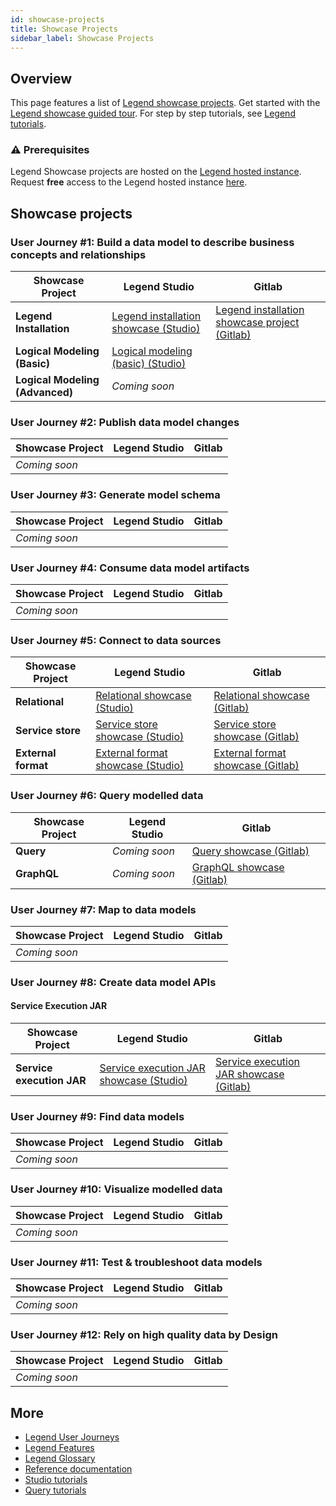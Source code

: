 ```yaml
---
id: showcase-projects
title: Showcase Projects
sidebar_label: Showcase Projects
---
```


## Overview

This page features a list of [Legend showcase projects](https://gitlab.com/finosfoundation/legend/showcase). Get started with the [Legend showcase guided tour](https://gitlab.com/finosfoundation/legend/showcase/legend-showcase-project-guided-tour). For step by step tutorials, see [Legend tutorials](../tutorials/studio-workspace.md).

### :warning: Prerequisites 

Legend Showcase projects are hosted on the [Legend hosted instance](https://finos.org/legend). Request **free** access to the Legend hosted instance [here](https://finos.org/legend).

## Showcase projects

### User Journey #1: Build a data model to describe business concepts and relationships

| Showcase Project | Legend Studio | Gitlab |
| - | - | - | 
| **Legend Installation** | [Legend installation showcase (Studio)](https://legend.finos.org/studio/view/UAT-40061958)| [Legend installation showcase project (Gitlab)](https://gitlab.com/finosfoundation/legend/showcase/InstallerDemo) |
| **Logical Modeling (Basic)** | [Logical modeling (basic) (Studio)](https://legend-acct.finos.org/studio/view/UAT-40953672)|
| **Logical Modeling (Advanced)** | _Coming soon_ |


### User Journey #2: Publish data model changes

| Showcase Project | Legend Studio | Gitlab |
| - | - | - | 
| _Coming soon_ |


### User Journey #3: Generate model schema

| Showcase Project | Legend Studio | Gitlab |
| - | - | - | 
| _Coming soon_ |

### User Journey #4: Consume data model artifacts

| Showcase Project | Legend Studio | Gitlab |
| - | - | - | 
| _Coming soon_ |

### User Journey #5: Connect to data sources

| Showcase Project | Legend Studio | Gitlab |
| - | - | - | 
| **Relational** | [Relational showcase (Studio)](https://legend.finos.org/studio/view/UAT-41655582)| [Relational showcase (Gitlab)](https://gitlab.com/finosfoundation/legend/showcase/legend-showcase-relational-mapping) |
| **Service store**| [Service store showcase (Studio)](https://legend.finos.org/studio/view/UAT-41664972) | [Service store showcase (Gitlab)](https://gitlab.com/finosfoundation/legend/showcase/legend-showcase-service-store)| 
| **External format** | [External format showcase (Studio)](https://legend.finos.org/studio/view/UAT-45125958)| [External format showcase (Gitlab)](https://gitlab.com/finosfoundation/legend/showcase/legend-showcase-external-formats) | 

### User Journey #6: Query modelled data

| Showcase Project | Legend Studio | Gitlab |
| - | - | - | 
| **Query** | _Coming soon_ | [Query showcase (Gitlab)](https://gitlab.com/finosfoundation/legend/showcase/legend-query-demo) |
| **GraphQL** | _Coming soon_ | [GraphQL showcase (Gitlab)](https://gitlab.com/finosfoundation/legend/showcase/legend-graphql-showcase)| 

### User Journey #7: Map to data models

| Showcase Project | Legend Studio | Gitlab |
| - | - | - | 
| _Coming soon_ |

### User Journey #8: Create data model APIs

#### Service Execution JAR

| Showcase Project | Legend Studio | Gitlab |
| - | - | - | 
| **Service execution JAR** |[Service execution JAR showcase (Studio)](https://github.com/finos/legend/tree/service-exec-jar-example/examples/service-execution-jar) | [Service execution JAR showcase (Gitlab)](https://gitlab.com/finosfoundation/legend/showcase/legend-showcase-project2)|

### User Journey #9: Find data models

| Showcase Project | Legend Studio | Gitlab |
| - | - | - | 
| _Coming soon_ |

### User Journey #10: Visualize modelled data

| Showcase Project | Legend Studio | Gitlab |
| - | - | - | 
| _Coming soon_ |

### User Journey #11: Test & troubleshoot data models

| Showcase Project | Legend Studio | Gitlab |
| - | - | - | 
| _Coming soon_ | 

### User Journey #12: Rely on high quality data by Design

| Showcase Project | Legend Studio | Gitlab |
| - | - | - | 
| _Coming soon_ |

## More
- [Legend User Journeys](../user-journeys/build-data-model.md)
- [Legend Features](../overview/legend-features.md)
- [Legend Glossary](../overview/legend-glossary.md)
- [Reference documentation](../reference/legend-language.md)
- [Studio tutorials](../tutorials/studio-workspace.md)
- [Query tutorials](../tutorials/query-builder.md)

